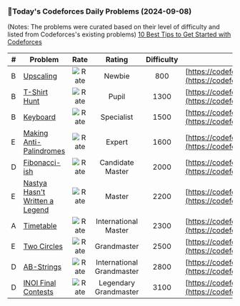 ### 🌟Today's Codeforces Daily Problems (2024-09-08)
(Notes: The problems were curated based on their level of difficulty and listed from Codeforces's existing problems)
[10 Best Tips to Get Started with Codeforces](https://github.com/ika9810/Codeforces-Daily-Problems/blob/main/10%20Best%20Tips%20to%20Get%20Started%20with%20Codeforces.md)

| # | Problem | Rate| Rating | Difficulty | Contest |
|---| ----- | :--------: | :----------: | :----------: | ---------- |
|B|[Upscaling](https://codeforces.com/contest/1950/problem/B)|![Rate](https://img.shields.io/badge/Newbie-800-lightgrey)|Newbie|800|[https://codeforces.com/contest/1950](https://codeforces.com/contest/1950)|
|B|[T-Shirt Hunt](https://codeforces.com/contest/807/problem/B)|![Rate](https://img.shields.io/badge/Pupil-1300-brightgreen)|Pupil|1300|[https://codeforces.com/contest/807](https://codeforces.com/contest/807)|
|B|[Keyboard](https://codeforces.com/contest/88/problem/B)|![Rate](https://img.shields.io/badge/Specialist-1500-9cf)|Specialist|1500|[https://codeforces.com/contest/88](https://codeforces.com/contest/88)|
|E|[Making Anti-Palindromes](https://codeforces.com/contest/1822/problem/E)|![Rate](https://img.shields.io/badge/Expert-1600-blue)|Expert|1600|[https://codeforces.com/contest/1822](https://codeforces.com/contest/1822)|
|D|[Fibonacci-ish](https://codeforces.com/contest/633/problem/D)|![Rate](https://img.shields.io/badge/Candidate%20Master-2000-blueviolet)|Candidate Master|2000|[https://codeforces.com/contest/633](https://codeforces.com/contest/633)|
|E|[Nastya Hasn't Written a Legend](https://codeforces.com/contest/1136/problem/E)|![Rate](https://img.shields.io/badge/Master-2200-orange)|Master|2200|[https://codeforces.com/contest/1136](https://codeforces.com/contest/1136)|
|A|[Timetable](https://codeforces.com/contest/1039/problem/A)|![Rate](https://img.shields.io/badge/International%20Master-2300-orange)|International Master|2300|[https://codeforces.com/contest/1039](https://codeforces.com/contest/1039)|
|E|[Two Circles](https://codeforces.com/contest/363/problem/E)|![Rate](https://img.shields.io/badge/Grandmaster-2500-red)|Grandmaster|2500|[https://codeforces.com/contest/363](https://codeforces.com/contest/363)|
|D|[AB-Strings](https://codeforces.com/contest/1012/problem/D)|![Rate](https://img.shields.io/badge/International%20Grandmaster-2800-red)|International Grandmaster|2800|[https://codeforces.com/contest/1012](https://codeforces.com/contest/1012)|
|D|[INOI Final Contests](https://codeforces.com/contest/1439/problem/D)|![Rate](https://img.shields.io/badge/Legendary%20Grandmaster-3100-red)|Legendary Grandmaster|3100|[https://codeforces.com/contest/1439](https://codeforces.com/contest/1439)|
